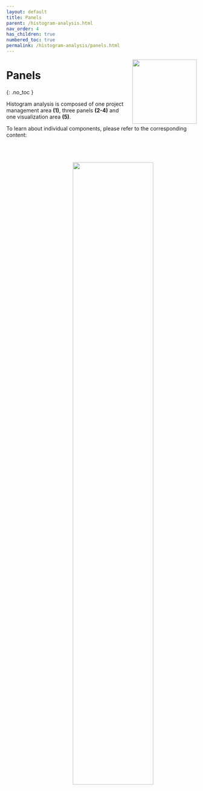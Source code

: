 ```yaml
---
layout: default
title: Panels
parent: /histogram-analysis.html
nav_order: 4
has_children: true
numbered_toc: true
permalink: /histogram-analysis/panels.html
---
```


<img src="../assets/images/logos/logo-histogram-analysis_400px.png" width="170" style="float:right; margin-left: 15px;"/>

# Panels
{: .no_toc }

Histogram analysis is composed of one project management area **(1)**, three panels **(2-4)** and one visualization area **(5)**.

To learn about individual components, please refer to the corresponding content:

<a class="plain" href="../assets/images/gui/panel-histogram-analysis.png"><img src="../assets/images/gui/panel-histogram-analysis.png"  width="65%" style="float:right; margin-left: 15px; margin-top: 50px;"/></a>

